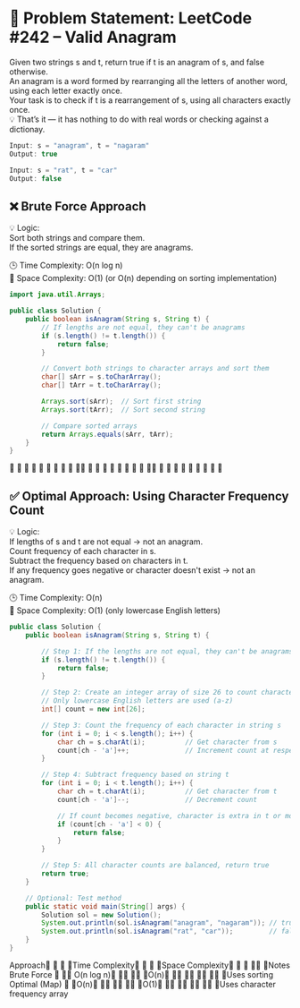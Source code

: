 # 📘 Problem Statement: LeetCode #242 – Valid Anagram  
Given two strings s and t, return true if t is an anagram of s, and false otherwise.  
An anagram is a word formed by rearranging all the letters of another word, using each letter exactly once.  
Your task is to check if t is a rearrangement of s, using all characters exactly once.  
💡 That’s it — it has nothing to do with real words or checking against a dictionay.  

```java
Input: s = "anagram", t = "nagaram"
Output: true

Input: s = "rat", t = "car"
Output: false
```
## ❌ Brute Force Approach  
💡 Logic:  
Sort both strings and compare them.  
If the sorted strings are equal, they are anagrams.  

🕒 Time Complexity: O(n log n)  
💾 Space Complexity: O(1) (or O(n) depending on sorting implementation)  

```java
import java.util.Arrays;

public class Solution {
    public boolean isAnagram(String s, String t) {
        // If lengths are not equal, they can't be anagrams
        if (s.length() != t.length()) {
            return false;
        }

        // Convert both strings to character arrays and sort them
        char[] sArr = s.toCharArray();
        char[] tArr = t.toCharArray();

        Arrays.sort(sArr);  // Sort first string
        Arrays.sort(tArr);  // Sort second string

        // Compare sorted arrays
        return Arrays.equals(sArr, tArr);
    }
}
```
🔹 🔹 🔹 🔹 🔹 🔹 🔹 🔹 🔹 🔹🔹 🔹 🔹 🔹 🔹 🔹 🔹 🔹 🔹 🔹🔹 🔹 🔹 🔹 🔹 🔹 🔹 🔹 🔹 🔹

## ✅ Optimal Approach: Using Character Frequency Count  
💡 Logic:  
If lengths of s and t are not equal → not an anagram.  
Count frequency of each character in s.  
Subtract the frequency based on characters in t.  
If any frequency goes negative or character doesn't exist → not an anagram.  

🕒 Time Complexity: O(n)  
💾 Space Complexity: O(1) (only lowercase English letters)  

```java
public class Solution {
    public boolean isAnagram(String s, String t) {

        // Step 1: If the lengths are not equal, they can't be anagrams
        if (s.length() != t.length()) {
            return false;
        }

        // Step 2: Create an integer array of size 26 to count character frequencies
        // Only lowercase English letters are used (a-z)
        int[] count = new int[26];

        // Step 3: Count the frequency of each character in string s
        for (int i = 0; i < s.length(); i++) {
            char ch = s.charAt(i);          // Get character from s
            count[ch - 'a']++;              // Increment count at respective index
        }

        // Step 4: Subtract frequency based on string t
        for (int i = 0; i < t.length(); i++) {
            char ch = t.charAt(i);          // Get character from t
            count[ch - 'a']--;              // Decrement count

            // If count becomes negative, character is extra in t or more than in s
            if (count[ch - 'a'] < 0) {
                return false;
            }
        }

        // Step 5: All character counts are balanced, return true
        return true;
    }

    // Optional: Test method
    public static void main(String[] args) {
        Solution sol = new Solution();
        System.out.println(sol.isAnagram("anagram", "nagaram")); // true
        System.out.println(sol.isAnagram("rat", "car"));         // false
    }
}
```

Approach🔹 🔹 🔹 🔹Time Complexity🔹 🔹 🔹 🔹Space Complexity🔹 🔹 🔹 🔹🔹 🔹Notes  
Brute Force 🔹 🔹🔹 O(n log n)🔹 🔹🔹 🔹🔹 🔹O(n)🔹 🔹🔹 🔹🔹 🔹🔹 🔹🔹 🔹Uses sorting  
Optimal (Map)	🔹 🔹O(n)🔹 🔹🔹 🔹🔹 🔹🔹 🔹O(1)🔹 🔹🔹 🔹🔹 🔹🔹 🔹🔹 🔹Uses character frequency array  
